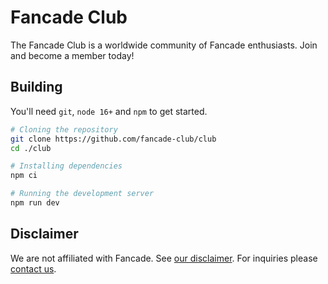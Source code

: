 # Fancade Club

The Fancade Club is a worldwide community of Fancade enthusiasts. Join and become a member today!

## Building

You'll need `git`, `node 16+` and `npm` to get started.

```sh
# Cloning the repository
git clone https://github.com/fancade-club/club
cd ./club

# Installing dependencies
npm ci

# Running the development server
npm run dev
```

## Disclaimer

We are not affiliated with Fancade. See [our disclaimer](https://fancade.club/disclaimer). For inquiries please [contact us](https://fancade.club/contact).
